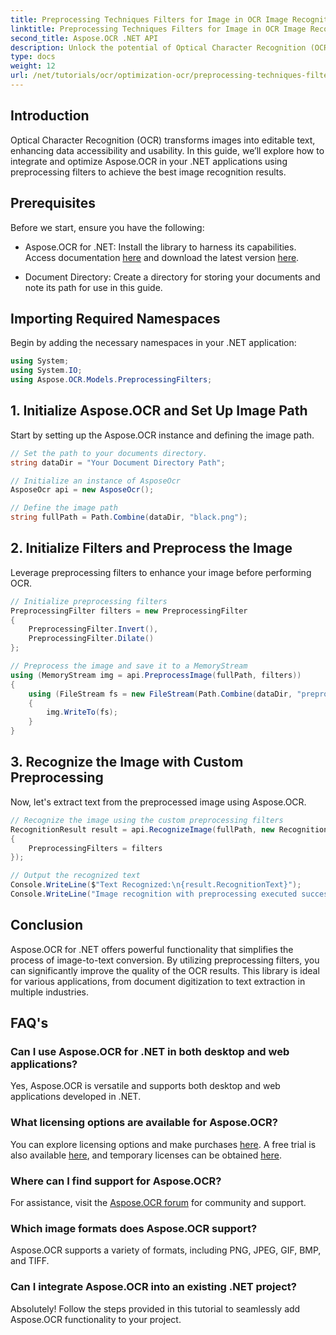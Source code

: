 ```yaml
---
title: Preprocessing Techniques Filters for Image in OCR Image Recognition
linktitle: Preprocessing Techniques Filters for Image in OCR Image Recognition
second_title: Aspose.OCR .NET API
description: Unlock the potential of Optical Character Recognition (OCR) in your .NET applications with Aspose.OCR. This guide provides a step-by-step approach to implementing OCR using preprocessing filters.
type: docs
weight: 12
url: /net/tutorials/ocr/optimization-ocr/preprocessing-techniques-filters-for-image/
---
```

## Introduction

Optical Character Recognition (OCR) transforms images into editable text, enhancing data accessibility and usability. In this guide, we’ll explore how to integrate and optimize Aspose.OCR in your .NET applications using preprocessing filters to achieve the best image recognition results.

## Prerequisites

Before we start, ensure you have the following:

- Aspose.OCR for .NET: Install the library to harness its capabilities. Access documentation [here](https://reference.aspose.com/ocr/net/) and download the latest version [here](https://releases.aspose.com/ocr/net/).

- Document Directory: Create a directory for storing your documents and note its path for use in this guide.

## Importing Required Namespaces

Begin by adding the necessary namespaces in your .NET application:

```csharp
using System;
using System.IO;
using Aspose.OCR.Models.PreprocessingFilters;
```

## 1. Initialize Aspose.OCR and Set Up Image Path

Start by setting up the Aspose.OCR instance and defining the image path.

```csharp
// Set the path to your documents directory.
string dataDir = "Your Document Directory Path";

// Initialize an instance of AsposeOcr
AsposeOcr api = new AsposeOcr();

// Define the image path
string fullPath = Path.Combine(dataDir, "black.png");
```

## 2. Initialize Filters and Preprocess the Image

Leverage preprocessing filters to enhance your image before performing OCR.

```csharp
// Initialize preprocessing filters
PreprocessingFilter filters = new PreprocessingFilter
{
    PreprocessingFilter.Invert(),
    PreprocessingFilter.Dilate()
};

// Preprocess the image and save it to a MemoryStream
using (MemoryStream img = api.PreprocessImage(fullPath, filters))
{
    using (FileStream fs = new FileStream(Path.Combine(dataDir, "preprocessed.png"), FileMode.Create))
    {
        img.WriteTo(fs);
    }
}
```

## 3. Recognize the Image with Custom Preprocessing

Now, let's extract text from the preprocessed image using Aspose.OCR.

```csharp
// Recognize the image using the custom preprocessing filters
RecognitionResult result = api.RecognizeImage(fullPath, new RecognitionSettings
{
    PreprocessingFilters = filters
});

// Output the recognized text
Console.WriteLine($"Text Recognized:\n{result.RecognitionText}");
Console.WriteLine("Image recognition with preprocessing executed successfully.");
```

## Conclusion

Aspose.OCR for .NET offers powerful functionality that simplifies the process of image-to-text conversion. By utilizing preprocessing filters, you can significantly improve the quality of the OCR results. This library is ideal for various applications, from document digitization to text extraction in multiple industries.

## FAQ's

### Can I use Aspose.OCR for .NET in both desktop and web applications?  
Yes, Aspose.OCR is versatile and supports both desktop and web applications developed in .NET.

### What licensing options are available for Aspose.OCR?  
You can explore licensing options and make purchases [here](https://purchase.conholdate.com/buy). A free trial is also available [here](https://releases.aspose.com/), and temporary licenses can be obtained [here](https://purchase.conholdate.com/temporary-license/).

### Where can I find support for Aspose.OCR?  
For assistance, visit the [Aspose.OCR forum](https://forum.aspose.com/c/ocr/16) for community and support.

### Which image formats does Aspose.OCR support?  
Aspose.OCR supports a variety of formats, including PNG, JPEG, GIF, BMP, and TIFF.

### Can I integrate Aspose.OCR into an existing .NET project?  
Absolutely! Follow the steps provided in this tutorial to seamlessly add Aspose.OCR functionality to your project.
